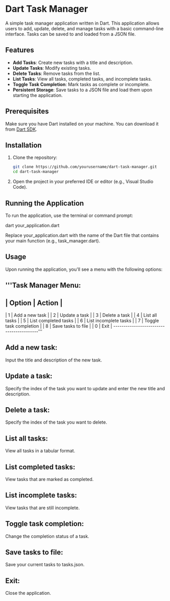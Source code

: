 # Dart Task Manager

A simple task manager application written in Dart. This application allows users to add, update, delete, and manage tasks with a basic command-line interface. Tasks can be saved to and loaded from a JSON file.

## Features

- **Add Tasks**: Create new tasks with a title and description.
- **Update Tasks**: Modify existing tasks.
- **Delete Tasks**: Remove tasks from the list.
- **List Tasks**: View all tasks, completed tasks, and incomplete tasks.
- **Toggle Task Completion**: Mark tasks as complete or incomplete.
- **Persistent Storage**: Save tasks to a JSON file and load them upon starting the application.

## Prerequisites

Make sure you have Dart installed on your machine. You can download it from [Dart SDK](https://dart.dev/get-dart).

## Installation

1. Clone the repository:
   ```bash
   git clone https://github.com/yourusername/dart-task-manager.git
   cd dart-task-manager
   
2. Open the project in your preferred IDE or editor (e.g., Visual Studio Code).

## Running the Application
To run the application, use the terminal or command prompt:

dart your_application.dart

Replace your_application.dart with the name of the Dart file that contains your main function (e.g., task_manager.dart).

## Usage
Upon running the application, you'll see a menu with the following options:

 '''Task Manager Menu:
-----------------------------------------
| Option | Action                     |
-----------------------------------------
| 1      | Add a new task             |
| 2      | Update a task              |
| 3      | Delete a task              |
| 4      | List all tasks             |
| 5      | List completed tasks       |
| 6      | List incomplete tasks      |
| 7      | Toggle task completion      |
| 8      | Save tasks to file         |
| 0      | Exit                       |
-----------------------------------------'''

## Add a new task: 
Input the title and description of the new task.
## Update a task: 
Specify the index of the task you want to update and enter the new title and description.
## Delete a task: 
Specify the index of the task you want to delete.
## List all tasks: 
View all tasks in a tabular format.
## List completed tasks: 
View tasks that are marked as completed.
## List incomplete tasks: 
View tasks that are still incomplete.
## Toggle task completion: 
Change the completion status of a task.
## Save tasks to file: 
Save your current tasks to tasks.json.
## Exit: 
Close the application.

